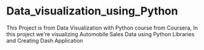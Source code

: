 # Data_visualization_using_Python
This Project is from Data Visualization with Python course from Coursera, In this project we're visualizing Automobile Sales Data using Python Libraries and Creating Dash Application
